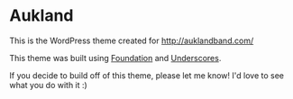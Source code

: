Aukland
===

This is the WordPress theme created for http://auklandband.com/

This theme was built using [Foundation](http://foundation.zurb.com "Zurb's Foundation Homepage") and [Underscores](http://underscores.me "Underscores Homepage").

If you decide to build off of this theme, please let me know! I'd love to see what you do with it :)
